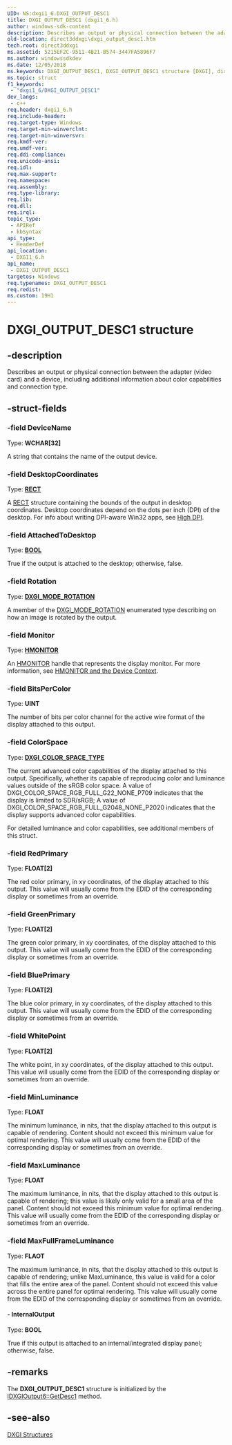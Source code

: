 ```yaml
---
UID: NS:dxgi1_6.DXGI_OUTPUT_DESC1
title: DXGI_OUTPUT_DESC1 (dxgi1_6.h)
author: windows-sdk-content
description: Describes an output or physical connection between the adapter (video card) and a device, including additional information about color capabilities and connection type.
old-location: direct3ddxgi\dxgi_output_desc1.htm
tech.root: direct3ddxgi
ms.assetid: 5215EF2C-9511-4B21-B574-3447FA5896F7
ms.author: windowssdkdev
ms.date: 12/05/2018
ms.keywords: DXGI_OUTPUT_DESC1, DXGI_OUTPUT_DESC1 structure [DXGI], direct3ddxgi.dxgi_output_desc1, dxgi1_6/DXGI_OUTPUT_DESC1
ms.topic: struct
f1_keywords: 
 - "dxgi1_6/DXGI_OUTPUT_DESC1"
dev_langs:
 - c++
req.header: dxgi1_6.h
req.include-header: 
req.target-type: Windows
req.target-min-winverclnt: 
req.target-min-winversvr: 
req.kmdf-ver: 
req.umdf-ver: 
req.ddi-compliance: 
req.unicode-ansi: 
req.idl: 
req.max-support: 
req.namespace: 
req.assembly: 
req.type-library: 
req.lib: 
req.dll: 
req.irql: 
topic_type:
 - APIRef
 - kbSyntax
api_type:
 - HeaderDef
api_location:
 - DXGI1_6.h
api_name:
 - DXGI_OUTPUT_DESC1
targetos: Windows
req.typenames: DXGI_OUTPUT_DESC1
req.redist: 
ms.custom: 19H1
---
```


# DXGI_OUTPUT_DESC1 structure


## -description


Describes an output or physical connection between the adapter (video card) and a device, including additional information about color capabilities and connection type.


## -struct-fields




### -field DeviceName

Type: <b>WCHAR[32]</b>

A string that contains the name of the output device.


### -field DesktopCoordinates

Type: <b><a href="/windows/desktop/api/windef/ns-windef-rect">RECT</a></b>

A <a href="/windows/desktop/api/windef/ns-windef-rect">RECT</a> structure containing the bounds of the output in desktop coordinates. Desktop coordinates depend on the dots per inch (DPI) of the desktop.
	  For info about writing DPI-aware Win32 apps, see <a href="https://docs.microsoft.com/windows/desktop/hidpi/high-dpi-desktop-application-development-on-windows">High DPI</a>.


### -field AttachedToDesktop

Type: <b><a href="https://docs.microsoft.com/windows/desktop/WinProg/windows-data-types">BOOL</a></b>

True if the output is attached to the desktop; otherwise, false.


### -field Rotation

Type: <b><a href="https://docs.microsoft.com/previous-versions/windows/desktop/legacy/bb173065(v=vs.85)">DXGI_MODE_ROTATION</a></b>

A member of the <a href="https://docs.microsoft.com/previous-versions/windows/desktop/legacy/bb173065(v=vs.85)">DXGI_MODE_ROTATION</a> enumerated type describing on how an image is rotated by the output.


### -field Monitor

Type: <b><a href="https://docs.microsoft.com/windows/desktop/WinProg/windows-data-types">HMONITOR</a></b>

An <a href="https://docs.microsoft.com/windows/desktop/WinProg/windows-data-types">HMONITOR</a> handle that represents the display monitor. For more information, see <a href="https://docs.microsoft.com/windows/desktop/gdi/hmonitor-and-the-device-context">HMONITOR and the Device Context</a>.


### -field BitsPerColor

Type: <b>UINT</b>

The number of bits per color channel for the active wire format of the display attached to this output.


### -field ColorSpace

Type: <b><a href="https://docs.microsoft.com/windows/desktop/api/dxgicommon/ne-dxgicommon-dxgi_color_space_type">DXGI_COLOR_SPACE_TYPE</a></b>

The current advanced color capabilities of the display attached to this output. Specifically, whether its capable of reproducing color and luminance values outside of the sRGB color space.
	    A value of DXGI_COLOR_SPACE_RGB_FULL_G22_NONE_P709 indicates that the display is limited to SDR/sRGB; A value of DXGI_COLOR_SPACE_RGB_FULL_G2048_NONE_P2020 indicates that the display supports
	    advanced color capabilities.

For detailed luminance and color capabilities, see additional members of this struct.


### -field RedPrimary

Type: <b>FLOAT[2]</b>

The red color primary, in xy coordinates, of the display attached to this output. This value will usually come from the EDID of the corresponding display or sometimes from an override.


### -field GreenPrimary

Type: <b>FLOAT[2]</b>

The green color primary, in xy coordinates, of the display attached to this output. This value will usually come from the EDID of the corresponding display or sometimes from an override.


### -field BluePrimary

Type: <b>FLOAT[2]</b>

The blue color primary, in xy coordinates, of the display attached to this output. This value will usually come from the EDID of the corresponding display or sometimes from an override.


### -field WhitePoint

Type: <b>FLOAT[2]</b>

The white point, in xy coordinates, of the display attached to this output. This value will usually come from the EDID of the corresponding display or sometimes from an override.


### -field MinLuminance

Type: <b>FLOAT</b>

The minimum luminance, in nits, that the display attached to this output is capable of rendering. Content should not exceed this minimum value for optimal rendering. This value will
	  usually come from the EDID of the corresponding display or sometimes from an override.


### -field MaxLuminance

Type: <b>FLOAT</b>

The maximum luminance, in nits, that the display attached to this output is capable of rendering; this value is likely only valid for a small area of the panel. Content should not exceed
	  this minimum value for optimal rendering. This value will usually come from the EDID of the corresponding display or sometimes from an override.


### -field MaxFullFrameLuminance

Type: <b>FLAOT</b>

The maximum luminance, in nits, that the display attached to this output is capable of rendering; unlike MaxLuminance, this value is valid for a color that fills the entire area of the
	  panel. Content should not exceed this value across the entire panel for optimal rendering. This value will usually come from the EDID of the corresponding display or sometimes from an
	  override.


#### - InternalOutput

Type: <b>BOOL</b>

True if this output is attached to an internal/integrated display panel; otherwise, false.


## -remarks



The <b>DXGI_OUTPUT_DESC1</b> structure is initialized by the <a href="https://docs.microsoft.com/windows/desktop/api/dxgi1_6/nf-dxgi1_6-idxgioutput6-getdesc1">IDXGIOutput6::GetDesc1</a> method.




## -see-also




<a href="https://docs.microsoft.com/windows/desktop/direct3ddxgi/d3d10-graphics-reference-dxgi-structures">DXGI Structures</a>
 

 

